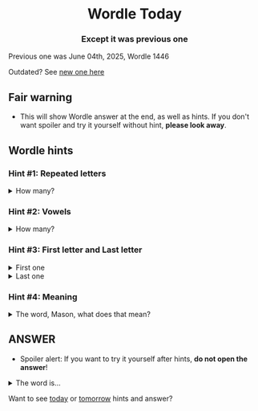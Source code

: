 <h1 align="center">
Wordle Today
</h1>

<h3 align="center">
Except it was previous one
</h3>

Previous one was June 04th, 2025, Wordle 1446

Outdated? See [new one here](README.md)

## Fair warning
- This will show Wordle answer at the end, as well as hints. If you don't want spoiler and try it yourself without hint, **please look away**.

## Wordle hints

### Hint #1: Repeated letters
<details>
  <summary>How many?</summary>
  1 repeated letters.
</details>

### Hint #2: Vowels
<details>
  <summary>How many?</summary>
  There are 2 vowels. In fact, one of them are repeated. If I count that too, there are 3 vowels.
</details>

### Hint #3: First letter and Last letter
<details>
  <summary>First one</summary>
  Begins with the letter "C"
</details>
<details>
  <summary>Last one</summary>
  Ends with the letter "E"
</details>

### Hint #4: Meaning
<details>
  <summary>The word, Mason, what does that mean?</summary>
  Cessation; extinction (see without cease).
</details>

## ANSWER
- Spoiler alert: If you want to try it yourself after hints, **do not open the answer**!

<details>
  <summary>The word is...</summary>
  CEASE
</details>

Want to see [today](README.md) or [tomorrow](TOMORROW.md) hints and answer?